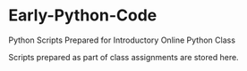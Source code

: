 # Early-Python-Code
Python Scripts Prepared for Introductory Online Python Class

Scripts prepared as part of class assignments are stored here.
